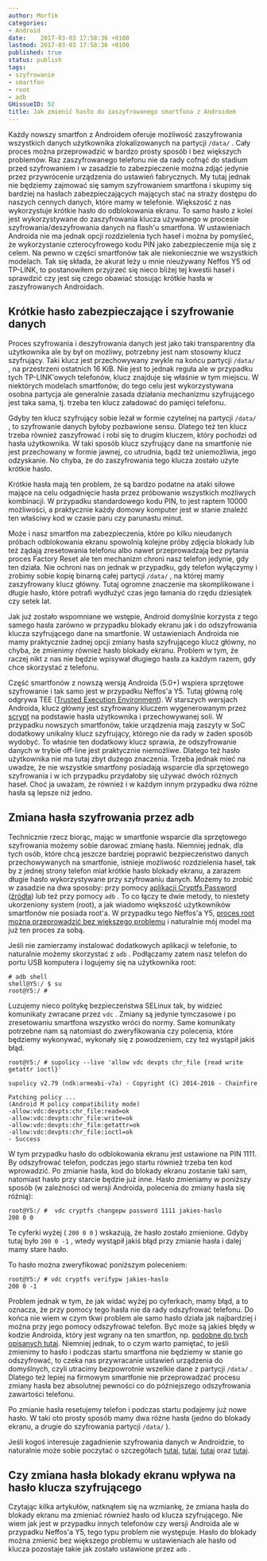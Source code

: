 ```yaml
---
author: Morfik
categories:
- Android
date:    2017-03-03 17:58:36 +0100
lastmod: 2017-03-03 17:58:36 +0100
published: true
status: publish
tags:
- szyfrowanie
- smartfon
- root
- adb
GHissueID: 52
title: Jak zmienić hasło do zaszyfrowanego smartfona z Androidem
---
```


Każdy nowszy smartfon z Androidem oferuje możliwość zaszyfrowania wszystkich danych użytkownika
zlokalizowanych na partycji `/data/` . Cały proces można przeprowadzić w bardzo prosty sposób i bez
większych problemów. Raz zaszyfrowanego telefonu nie da rady cofnąć do stadium przed szyfrowaniem i
w zasadzie to zabezpieczenie można zdjąć jedynie przez przywrócenie urządzenia do ustawień
fabrycznych. My tutaj jednak nie będziemy zajmować się samym szyfrowaniem smartfona i skupimy się
bardziej na hasłach zabezpieczających mających stać na straży dostępu do naszych cennych danych,
które mamy w telefonie. Większość z nas wykorzystuje krótkie hasło do odblokowania ekranu. To samo
hasło z kolei jest wykorzystywane do zaszyfrowania klucza używanego w procesie
szyfrowania/deszyfrowania danych na flash'u smartfona. W ustawieniach Androida nie ma jednak opcji
rozdzielenia tych haseł i można by pomyśleć, że wykorzystanie czterocyfrowego kodu PIN jako
zabezpieczenie mija się z celem. Na pewno w części smartfonów tak ale niekoniecznie we wszystkich
modelach. Tak się składa, że akurat leży u mnie nieużywany Neffos Y5 od TP-LINK, to postanowiłem
przyjrzeć się nieco bliżej tej kwestii haseł i sprawdzić czy jest się czego obawiać stosując krótkie
hasła w zaszyfrowanych Androidach.

<!--more-->
## Krótkie hasło zabezpieczające i szyfrowanie danych

Proces szyfrowania i deszyfrowania danych jest jako taki transparentny dla użytkownika ale by był on
możliwy, potrzebny jest nam stosowny klucz szyfrujący. Taki klucz jest przechowywany zwykle na końcu
partycji `/data/` , na przestrzeni ostatnich 16 KiB. Nie jest to jednak reguła ale w przypadku tych
TP-LINK'owych telefonów, klucz znajduje się właśnie w tym miejscu. W niektórych modelach smartfonów,
do tego celu jest wykorzystywana osobna partycja ale generalnie zasada działania mechanizmu
szyfrującego jest taka sama, tj. trzeba ten klucz załadować do pamięci telefonu.

Gdyby ten klucz szyfrujący sobie leżał w formie czytelnej na partycji `/data/` , to szyfrowanie
danych byłoby pozbawione sensu. Dlatego też ten klucz trzeba również zaszyfrować i robi się to
drugim kluczem, który pochodzi od hasła użytkownika. W taki sposób klucz szyfrujący dane na
smartfonie nie jest przechowany w formie jawnej, co utrudnia, bądź też uniemożliwia, jego
odzyskanie. No chyba, że do zaszyfrowania tego klucza zostało użyte krótkie hasło.

Krótkie hasła mają ten problem, że są bardzo podatne na ataki siłowe mające na celu odgadnięcie
hasła przez próbowanie wszystkich możliwych kombinacji. W przypadku standardowego kodu PIN, to jest
raptem 10000 możliwości, a praktycznie każdy domowy komputer jest w stanie znaleźć ten właściwy kod
w czasie paru czy parunastu minut.

Może i nasz smartfon ma zabezpieczenia, które po kilku nieudanych próbach odblokowania ekranu
spowolnią kolejne próby zdjęcia blokady lub też żądają zresetowania telefonu albo nawet
przeprowadzają bez pytania proces Factory Reset ale ten mechanizm chroni nasz telefon jedynie, gdy
ten działa. Nie ochroni nas on jednak w przypadku, gdy telefon wyłączymy i zrobimy sobie kopię
binarną całej partycji `/data/` , na której mamy zaszyfrowany klucz główny. Tutaj ogromne znaczenie
ma skomplikowane i długie hasło, które potrafi wydłużyć czas jego łamania do rzędu dziesiątek czy
setek lat.

Jak już zostało wspomniane we wstępie, Android domyślnie korzysta z tego samego hasła zarówno w
przypadku blokady ekranu jak i do odszyfrowania klucza szyfrującego dane na smartfonie. W
ustawieniach Androida nie mamy praktycznie żadnej opcji zmiany hasła szyfrującego klucz główny, no
chyba, że zmienimy również hasło blokady ekranu. Problem w tym, że raczej nikt z nas nie będzie
wpisywał długiego hasła za każdym razem, gdy chce skorzystać z telefonu.

Część smartfonów z nowszą wersją Androida (5.0+) wspiera sprzętowe szyfrowanie i tak samo jest w
przypadku Neffos'a Y5. Tutaj główną rolę odgrywa TEE ([Trusted Execution Environment][1]). W
starszych wersjach Androida, klucz główny jest szyfrowany kluczem wygenerowanym przez [scrypt][2]
na podstawie hasła użytkownika i przechowywanej soli. W przypadku nowszych smartfonów, takie
urządzenia mają zaszyty w SoC dodatkowy unikalny klucz szyfrujący, którego nie da rady w żaden
sposób wydobyć. To właśnie ten dodatkowy klucz sprawia, że odszyfrowanie danych w trybie off-line
jest praktycznie niemożliwe. Dlatego też hasło użytkownika nie ma tutaj zbyt dużego znaczenia.
Trzeba jednak mieć na uwadze, że nie wszystkie smartfony posiadają wsparcie dla sprzętowego
szyfrowania i w ich przypadku przydałoby się używać dwóch różnych haseł. Choć ja uważam, że również
i w każdym innym przypadku dwa różne hasła są lepsze niż jedno.

## Zmiana hasła szyfrowania przez adb

Technicznie rzecz biorąc, mając w smartfonie wsparcie dla sprzętowego szyfrowania możemy sobie
darować zmianę hasła. Niemniej jednak, dla tych osób, które chcą jeszcze bardziej poprawić
bezpieczeństwo danych przechowywanych na smartfonie, istnieje możliwość rozdzielenia haseł, tak by
z jednej strony telefon miał krótkie hasło blokady ekranu, a zarazem długie hasło wykorzystywane
przy szyfrowaniu danych. Możemy to zrobić w zasadzie na dwa sposoby: przy pomocy [aplikacji Cryptfs
Password][3] ([źródła][4]) lub też przy pomocy `adb` . To co łączy te dwie metody, to niestety
ukorzeniony system (root), a jak wiadomo większość użytkowników smartfonów nie posiada root'a. W
przypadku tego Neffos'a Y5, [proces root można przeprowadzić bez większego problemu][5] i
naturalnie mój model ma już ten proces za sobą.

Jeśli nie zamierzamy instalować dodatkowych aplikacji w telefonie, to naturalnie możemy skorzystać z
`adb` . Podłączamy zatem nasz telefon do portu USB komputera i logujemy się na użytkownika root:

    # adb shell
    shell@Y5:/ $ su
    root@Y5:/ #

Luzujemy nieco politykę bezpieczeństwa SELinux tak, by widzieć komunikaty zwracane przez `vdc` .
Zmiany są jedynie tymczasowe i po zresetowaniu smartfona wszystko wróci do normy. Same komunikaty
potrzebne nam są natomiast do zweryfikowania czy polecenia, które będziemy wykonywać, wykonały się z
powodzeniem, czy też wystąpił jakiś błąd.

    root@Y5:/ # supolicy --live 'allow vdc devpts chr_file {read write getattr ioctl}'

    supolicy v2.79 (ndk:armeabi-v7a) - Copyright (C) 2014-2016 - Chainfire

    Patching policy ...
    (Android M policy compatibility mode)
    -allow:vdc:devpts:chr_file:read=ok
    -allow:vdc:devpts:chr_file:write=ok
    -allow:vdc:devpts:chr_file:getattr=ok
    -allow:vdc:devpts:chr_file:ioctl=ok
    - Success

W tym przypadku hasło do odblokowania ekranu jest ustawione na PIN 1111. By odszyfrować telefon,
podczas jego startu również trzeba ten kod wprowadzić. Po zmianie hasła, kod do blokady ekranu
zostanie taki sam, natomiast hasło przy starcie będzie już inne. Hasło zmieniamy w poniższy sposób
(w zależności od wersji Androida, polecenia do zmiany hasła się różnią):

    root@Y5:/ #  vdc cryptfs changepw password 1111 jakies-haslo
    200 0 0

Te cyferki wyżej ( `200 0 0` ) wskazują, że hasło zostało zmienione. Gdyby tutaj było `200 0 -1` ,
wtedy wystąpił jakiś błąd przy zmianie hasła i dalej mamy stare hasło.

To hasło można zweryfikować poniższym poleceniem:

    root@Y5:/ # vdc cryptfs verifypw jakies-haslo
    200 0 -1

Problem jednak w tym, że jak widać wyżej po cyferkach, mamy błąd, a to oznacza, że przy pomocy tego
hasła nie da rady odszyfrować telefonu. Do końca nie wiem w czym tkwi problem ale samo hasło działa
jak najbardziej i można przy jego pomocy odszyfrować telefon. Być może są jakieś błędy w kodzie
Androida, który jest wgrany na ten smartfon, np. [podobne do tych opisanych tutaj][6]. Niemniej
jednak, to o czym warto pamiętać, to jeśli zmienimy to hasło i podczas startu smartfona nie
będziemy w stanie go odszyfrować, to czeka nas przywracanie ustawień urządzenia do domyślnych,
czyli utracimy bezpowrotnie wszelkie dane z partycji `/data/` . Dlatego też lepiej na firmowym
smartfonie nie przeprowadzać procesu zmiany hasła bez absolutnej pewności co do późniejszego
odszyfrowania zawartości telefonu.

Po zmianie hasła resetujemy telefon i podczas startu podajemy już nowe hasło. W taki oto prosty
sposób mamy dwa różne hasła (jedno do blokady ekranu, a drugie do szyfrowania partycji `/data/` ).

Jeśli kogoś interesuje zagadnienie szyfrowania danych w Androidzie, to naturalnie może sobie
poczytać o szczegółach [tutaj][7], [tutaj][8], [tutaj][9] oraz [tutaj][10].

## Czy zmiana hasła blokady ekranu wpływa na hasło klucza szyfrującego

Czytając kilka artykułów, natknąłem się na wzmiankę, że zmiana hasła do blokady ekranu ma zmieniać
również hasło od klucza szyfrującego. Nie wiem jak jest w przypadku innych telefonów czy wersji
Androida ale w przypadku Neffos'a Y5, tego typu problem nie występuje. Hasło do blokady można
zmienić bez większego problemu w ustawieniach ale hasło od klucza pozostaje takie jak zostało
ustawione przez `adb` .


[1]: https://source.android.com/security/trusty/
[2]: https://en.wikipedia.org/wiki/Scrypt
[3]: https://play.google.com/store/apps/details?id=org.nick.cryptfs.passwdmanager
[4]: https://github.com/nelenkov/cryptfs-password-manager
[5]: /post/android-root-smartfona-neffos-y5-od-tp-link/
[6]: https://github.com/nelenkov/cryptfs-password-manager/issues/14
[7]: https://source.android.com/security/encryption/full-disk
[8]: https://source.android.com/security/trusty/
[9]: https://nelenkov.blogspot.com/2014/10/revisiting-android-disk-encryption.html
[10]: https://nelenkov.blogspot.com/2012/08/changing-androids-disk-encryption.html
